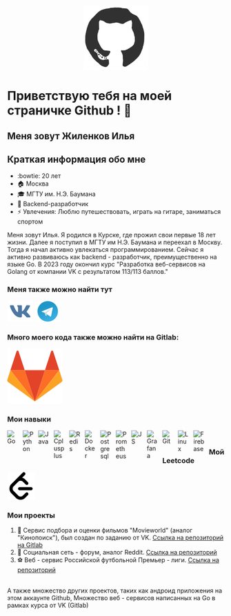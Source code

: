 <div align="center">
<img src="https://github.com/ilyushkaaa/ilyushkaaa/blob/master/img/octo.gif" alt="GitHub Logo" width="150" height="150" />
</div>

# Приветствую тебя на моей страничке Github ! 👋

## Меня зовут Жиленков Илья

## Краткая информация обо мне

- :bowtie: 20 лет
- 🏠 Москва
- 🎓 МГТУ им. Н.Э. Баумана
- 🌅 Backend-разработчик
- ⚡ Увлечения: Люблю путешествовать, играть на гитаре, заниматься спортом

Меня зовут Илья. Я родился в Курске, где прожил свои первые 18 лет жизни. Далее я поступил в МГТУ им Н.Э. Баумана и переехал в Москву. Тогда я начал активно увлекаться программированием. Сейчас я активно развиваюсь как backend - разработчик, преимущественно на языке Go. В 2023 году окончил курс "Разработка веб-сервисов на Golang от компании VK с результатом 113/113 баллов."

### Меня также можно найти тут

[![website](./img/vk.svg)](https://vk.com/zh_ilya)
[![website](./img/telegram.svg)](https://t.me/ilyushkkaa)

### Много моего кода также можно найти на Gitlab:

[![website](./img/gitlab.svg)](https://gitlab.com/ilyushkaaa)

### Мои навыки

<img align="left" alt="Go" width="26px" src="https://cdn.jsdelivr.net/gh/devicons/devicon/icons/go/go-original.svg" style="padding-right:10px;" />
<img align="left" alt="Python" width="26px" src="https://cdn.jsdelivr.net/gh/devicons/devicon/icons/python/python-original.svg" style="padding-right:10px;" />
<img align="left" alt="Java" width="26px" src="https://cdn.jsdelivr.net/gh/devicons/devicon/icons/java/java-original.svg" style="padding-right:10px;" />
<img align="left" alt="Cplusplus" width="26px" src="https://cdn.jsdelivr.net/gh/devicons/devicon/icons/cplusplus/cplusplus-original.svg" style="padding-right:10px;" />
<img align="left" alt="Redis" width="26px" src="https://cdn.jsdelivr.net/gh/devicons/devicon/icons/redis/redis-original.svg" style="padding-right:10px;" />
<img align="left" alt="Docker" width="26px" src="https://cdn.jsdelivr.net/gh/devicons/devicon/icons/docker/docker-original.svg" style="padding-right:10px;" />
<img align="left" alt="Postgresql" width="26px" src="https://cdn.jsdelivr.net/gh/devicons/devicon/icons/postgresql/postgresql-original.svg" style="padding-right:10px;" />
<img align="left" alt="Prometheus" width="26px" src="https://cdn.jsdelivr.net/gh/devicons/devicon/icons/prometheus/prometheus-original.svg" style="padding-right:10px;" />
<img align="left" alt="JS" width="26px" src="https://cdn.jsdelivr.net/gh/devicons/devicon/icons/javascript/javascript-original.svg" style="padding-right:10px;" />
<img align="left" alt="Grafana" width="26px" src="https://cdn.jsdelivr.net/gh/devicons/devicon/icons/grafana/grafana-original.svg" style="padding-right:10px;" />
<img align="left" alt="Git" width="26px" src="https://cdn.jsdelivr.net/gh/devicons/devicon/icons/git/git-original.svg" style="padding-right:10px;" />
<img align="left" alt="Linux" width="26px" src="https://cdn.jsdelivr.net/gh/devicons/devicon/icons/linux/linux-original.svg" style="padding-right:10px;" />
<img align="left" alt="Firebase" width="26px" src="https://cdn.jsdelivr.net/gh/devicons/devicon/icons/firebase/firebase-plain.svg" style="padding-right:10px;" />

<br />

### Мой Leetcode

[![website](./img/leetcode.svg)](https://leetcode.com/ilyushkaaa717)

### Мои проекты

1. 🍿 Сервис подбора и оценки фильмов "Movieworld" (аналог "Кинопоиск"), был создан по заданию от VK. [Ссылка на репозиторий на Gitlab](https://gitlab.com/ilyushkaaa/movieworld.git)
2. 📱 Социальная сеть - форум, аналог Reddit. [Ссылка на репозиторий](https://github.com/ilyushkaaa/redditclone.git)
3. ⚽ Веб - сервис Российской футбольной Премьер - лиги. [Ссылка на репозиторий](https://github.com/ilyushkaaa/RPL.git)
<br>
А также множество других проектов, таких как андроид приложения на этом аккаунте Github,
Множество веб - сервисов написанных на Go в рамках курса от VK (Gitlab)





